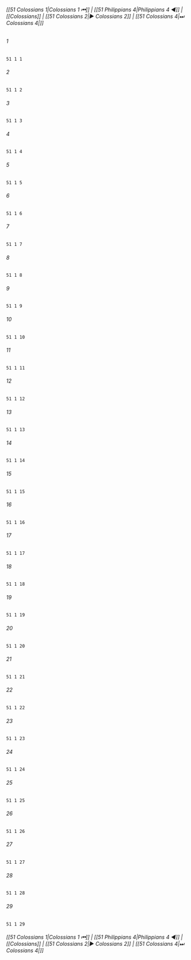 
###### [[51 Colossians 1|Colossians 1 ⏮]] | [[51 Philippians 4|Philippians 4 ◀]] | [[Colossians]] | [[51 Colossians 2|▶ Colossians 2]] | [[51 Colossians 4|⏭ Colossians 4|]]

###### 1
``` verse
51 1 1 
```
###### 2
``` verse
51 1 2 
```
###### 3
``` verse
51 1 3 
```
###### 4
``` verse
51 1 4 
```
###### 5
``` verse
51 1 5 
```
###### 6
``` verse
51 1 6 
```
###### 7
``` verse
51 1 7 
```
###### 8
``` verse
51 1 8 
```
###### 9
``` verse
51 1 9 
```
###### 10
``` verse
51 1 10 
```
###### 11
``` verse
51 1 11 
```
###### 12
``` verse
51 1 12 
```
###### 13
``` verse
51 1 13 
```
###### 14
``` verse
51 1 14 
```
###### 15
``` verse
51 1 15 
```
###### 16
``` verse
51 1 16 
```
###### 17
``` verse
51 1 17 
```
###### 18
``` verse
51 1 18 
```
###### 19
``` verse
51 1 19 
```
###### 20
``` verse
51 1 20 
```
###### 21
``` verse
51 1 21 
```
###### 22
``` verse
51 1 22 
```
###### 23
``` verse
51 1 23 
```
###### 24
``` verse
51 1 24 
```
###### 25
``` verse
51 1 25 
```
###### 26
``` verse
51 1 26 
```
###### 27
``` verse
51 1 27 
```
###### 28
``` verse
51 1 28 
```
###### 29
``` verse
51 1 29 
```

###### [[51 Colossians 1|Colossians 1 ⏮]] | [[51 Philippians 4|Philippians 4 ◀]] | [[Colossians]] | [[51 Colossians 2|▶ Colossians 2]] | [[51 Colossians 4|⏭ Colossians 4|]]

